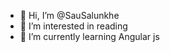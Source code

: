 - 👋 Hi, I’m @SauSalunkhe
- 👀 I’m interested in reading
- 🌱 I’m currently learning Angular js



<!---
SauSalunkhe/SauSalunkhe is a ✨ special ✨ repository because its `README.md` (this file) appears on your GitHub profile.
You can click the Preview link to take a look at your changes.
--->
